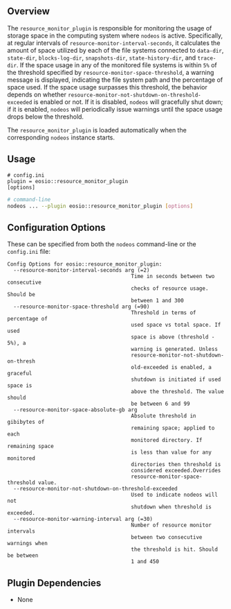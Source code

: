 ## Overview

The `resource_monitor_plugin` is responsible for monitoring the usage of storage space in the computing system where `nodeos` is active. Specifically, at regular intervals of `resource-monitor-interval-seconds`, it calculates the amount of space utilized by each of the file systems connected to `data-dir`, `state-dir`, `blocks-log-dir`, `snapshots-dir`, `state-history-dir`, and `trace-dir`. If the space usage in any of the monitored file systems is within `5%` of the threshold specified by `resource-monitor-space-threshold`, a warning message is displayed, indicating the file system path and the percentage of space used. If the space usage surpasses this threshold, the behavior depends on whether `resource-monitor-not-shutdown-on-threshold-exceeded` is enabled or not. If it is disabled, `nodeos` will gracefully shut down; if it is enabled, `nodeos` will periodically issue warnings until the space usage drops below the threshold.

The `resource_monitor_plugin` is loaded automatically when the corresponding `nodeos` instance starts.

## Usage

```console
# config.ini
plugin = eosio::resource_monitor_plugin
[options]
```
```sh
# command-line
nodeos ... --plugin eosio::resource_monitor_plugin [options]
```

## Configuration Options

These can be specified from both the `nodeos` command-line or the `config.ini` file:

```console
Config Options for eosio::resource_monitor_plugin:
  --resource-monitor-interval-seconds arg (=2)
                                        Time in seconds between two consecutive
                                        checks of resource usage. Should be
                                        between 1 and 300
  --resource-monitor-space-threshold arg (=90)
                                        Threshold in terms of percentage of
                                        used space vs total space. If used
                                        space is above (threshold - 5%), a
                                        warning is generated. Unless
                                        resource-monitor-not-shutdown-on-thresh
                                        old-exceeded is enabled, a graceful
                                        shutdown is initiated if used space is
                                        above the threshold. The value should
                                        be between 6 and 99
  --resource-monitor-space-absolute-gb arg
                                        Absolute threshold in gibibytes of
                                        remaining space; applied to each
                                        monitored directory. If remaining space
                                        is less than value for any monitored
                                        directories then threshold is
                                        considered exceeded.Overrides
                                        resource-monitor-space-threshold value.
  --resource-monitor-not-shutdown-on-threshold-exceeded
                                        Used to indicate nodeos will not
                                        shutdown when threshold is exceeded.
  --resource-monitor-warning-interval arg (=30)
                                        Number of resource monitor intervals
                                        between two consecutive warnings when
                                        the threshold is hit. Should be between
                                        1 and 450
```

## Plugin Dependencies

* None
